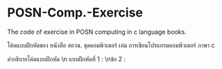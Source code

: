 # POSN-Comp.-Exercise
The code of exercise in POSN computing in c language books. 

โค้ดแบบฝึกหัดของ หนังสือ สอวน. ชุดคอมพิวเตอร์ เล่ม การเขียนโปรแกรมคอมพิวเตอร์ ภาษา c

คำอธิบายโค้ดแบบฝึกหัด
\n แบบฝึกหัดที่ 1 :
\nข้อ 2 : 
